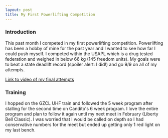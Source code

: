 ```yaml
---
layout: post
title: My First Powerlifting Competition
---
```


### Introduction 

This past month I competed in my first powerlifting competition. Powerlifting has been a hobby of mine for the past year and I wanted to see how far I could push myself. I competed within the USAPL which is a drug tested federation and weighed in below 66 kg (145 freedom units). My goals were to beat a state deadlift record (spoiler alert: I did!) and go 9/9 on all of my attempts.

[Link to video of my final attempts](https://www.youtube.com/watch?v=fwk8Uck1d1k)

### Training 

I hopped on the GZCL UHF train and followed the 5 week program after stalling for the second time on Candito's 6 week program. I love the entire program and plan to follow it again until my next meet in February (Liberty Bell Classic). I was worried that I would be called on depth so I had conservative numbers for the meet but ended up getting only 1 red light on my last bench.
